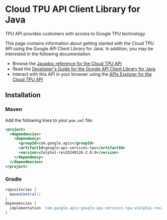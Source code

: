 # Cloud TPU API Client Library for Java

TPU API provides customers with access to Google TPU technology.

This page contains information about getting started with the Cloud TPU API
using the Google API Client Library for Java. In addition, you may be interested
in the following documentation:

* Browse the [Javadoc reference for the Cloud TPU API][javadoc]
* Read the [Developer's Guide for the Google API Client Library for Java][google-api-client].
* Interact with this API in your browser using the [APIs Explorer for the Cloud TPU API][api-explorer]

## Installation

### Maven

Add the following lines to your `pom.xml` file:

```xml
<project>
  <dependencies>
    <dependency>
      <groupId>com.google.apis</groupId>
      <artifactId>google-api-services-tpu</artifactId>
      <version>v2alpha1-rev20240126-2.0.0</version>
    </dependency>
  </dependencies>
</project>
```

### Gradle

```gradle
repositories {
  mavenCentral()
}
dependencies {
  implementation 'com.google.apis:google-api-services-tpu:v2alpha1-rev20240126-2.0.0'
}
```

[javadoc]: https://googleapis.dev/java/google-api-services-tpu/latest/index.html
[google-api-client]: https://github.com/googleapis/google-api-java-client/
[api-explorer]: https://developers.google.com/apis-explorer/#p/tpu/v1/
